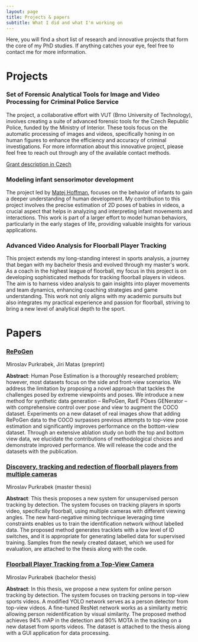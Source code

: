 ```yaml
---
layout: page
title: Projects & papers
subtitle: What I did and what I'm working on
---
```


Here, you will find a short list of research and innovative projects that form the core of my PhD studies. If anything catches your eye, feel free to contact me for more information.

# Projects

### Set of Forensic Analytical Tools for Image and Video Processing for Criminal Police Service

The project, a collaborative effort with VUT (Brno University of Technology), involves creating a suite of advanced forensic tools for the Czech Republic Police, funded by the Ministry of Interior. These tools focus on the automatic processing of images and videos, specifically honing in on human figures to enhance the efficiency and accuracy of criminal investigations. For more information about this innovative project, please feel free to reach out through any of the available contact methods.

[Grant description in Czech](https://starfos.tacr.cz/cs/projekty/VJ02010041)


### Modeling infant sensorimotor development

The project led by [Matej Hoffman](https://sites.google.com/site/matejhof), focuses on the behavior of infants to gain a deeper understanding of human development. My contribution to this project involves the precise estimation of 2D poses of babies in videos, a crucial aspect that helps in analyzing and interpreting infant movements and interactions. This work is part of a larger effort to model human behaviors, particularly in the early stages of life, providing valuable insights for various applications.

### Advanced Video Analysis for Floorball Player Tracking

This project extends my long-standing interest in sports analysis, a journey that began with my bachelor thesis and evolved through my master's work. As a coach in the highest league of floorball, my focus in this project is on developing sophisticated methods for tracking floorball players in videos. The aim is to harness video analysis to gain insights into player movements and team dynamics, enhancing coaching strategies and game understanding. This work not only aligns with my academic pursuits but also integrates my practical experience and passion for floorball, striving to bring a new level of analytical depth to the sport.


# Papers

### [RePoGen](https://mirapurkrabek.github.io/RePoGen-paper/)
Miroslav Purkrabek, Jiri Matas
(preprint)


**Abstract**: Human Pose Estimation is a thoroughly researched problem; however, most datasets focus on the side and front-view scenarios. We address the limitation by proposing a novel approach that tackles the challenges posed by extreme viewpoints and poses. We introduce a new method for synthetic data generation – RePoGen, RarE POses GENerator – with comprehensive control over pose and view to augment the COCO dataset. Experiments on a new dataset of real images show that adding RePoGen data to the COCO surpasses previous attempts to top-view pose estimation and significantly improves performance on the bottom-view dataset. Through an extensive ablation study on both the top and bottom view data, we elucidate the contributions of methodological choices and demonstrate improved performance. We will release the code and the datasets with the publication.


### [Discovery, tracking and redection of floorball players from multiple cameras](https://dspace.cvut.cz/handle/10467/101411)
Miroslav Purkrabek
(master thesis)

**Abstract**: This thesis proposes a new system for unsupervised person tracking by detection. The system focuses on tracking players in sports video, specifically floorball, using multiple cameras with different viewing angles. The new hard-negative mining technique leveraging time constraints enables us to train the identification network without labelled data. The proposed method generates tracklets with a low level of ID switches, and it is appropriate for generating labelled data for supervised training. Samples from the newly created dataset, which we used for evaluation, are attached to the thesis along with the code.


### [Floorball Player Tracking from a Top-View Camera](https://dspace.cvut.cz/handle/10467/87891)
Miroslav Purkrabek
(bachelor thesis)

**Abstract**: In this thesis, we propose a new system for online person tracking by detection. The system focuses on tracking persons in top-view sports videos. A modified YOLO network serves as a person detector from top-view videos. A fine-tuned ResNet network works as a similarity metric allowing person reidentification by visual similarity. The proposed method achieves 94\% mAP in the detection and 90\% MOTA in the tracking on a new dataset from sports videos. The dataset is attached to the thesis along with a GUI application for data processing.
